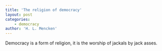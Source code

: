 ```yaml
---
title: 'The religion of democracy'
layout: post
categories:
    - democracy
author: 'H. L. Mencken'
---
```


Democracy is a form of religion, it is the worship of jackals by jack asses.